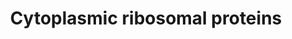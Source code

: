 ---
annotations:
- type: Pathway Ontology
  value: ribosome biogenesis pathway
authors:
- Kdahlquist
- MaintBot
- Christine Chichester
- Eweitz
description: ''
last-edited: 2021-05-16
organisms:
- Caenorhabditis elegans
redirect_from:
- /index.php/Pathway:WP540
- /instance/WP540
schema-jsonld:
- '@context': https://schema.org/
  '@id': https://wikipathways.github.io/pathways/WP540.html
  '@type': Dataset
  creator:
    '@type': Organization
    name: WikiPathways
  description: ''
  keywords:
  - RPS27A
  - rps-24
  - rpl-2
  - rsks-1
  - rskn-1
  - RPS6KA3
  - rpl-33
  - rpl-13
  - rpl-23
  - rpl-20
  - rps-9
  - rpl-22
  - rps-21
  - rpl-10
  - RPS27
  - rpl-26
  - Y119C1B.4
  - rpl-11.1
  - rps-12
  - RPL36A
  - RPS6KB2
  - RPL29
  - RPS19
  - rps-17
  - rpl-7A
  - rpl-43
  - RPS25
  - rpl-4
  - rpl-1
  - ubq-2
  - RPL12
  - rps-14
  - rps-16
  - RPL36
  - rps-1
  - RPS6KA6
  - C37A2.7
  - rpl-27
  - RPL3L
  - rps-23
  - RPL28
  - RPL27A
  - rpl-14
  - rps-13
  - RPL19
  - rps-8
  - rpl-17
  - rpl-18
  - rps-2
  - rps-10
  - RPL21
  - rpa-1
  - rpl-30
  - rps-29
  - rpl-15
  - rpl-24.1
  - rps-4
  - RPL41
  - deoxyribonuclease
  - rps-20
  - rps-15
  - rpl-34
  - rpl-5
  - RPS4Y1
  - rpl-38
  - rps-5
  - rpl-32
  - RPS7
  - RPS28
  - rpl-16
  - rpl-31
  - rps-30
  - rpl-9
  - rpl-25.1
  - rps-11
  - RPL39
  - rps-3
  - RPL7
  - rpl-3
  - RPL37
  - rpl-6
  - RPS15A
  - rps-18
  - rps-0
  - RPS26
  - RPS6KA2
  - rps-6
  - rpl-35
  license: CC0
  name: Cytoplasmic ribosomal proteins
seo: CreativeWork
title: Cytoplasmic ribosomal proteins
wpid: WP540
---